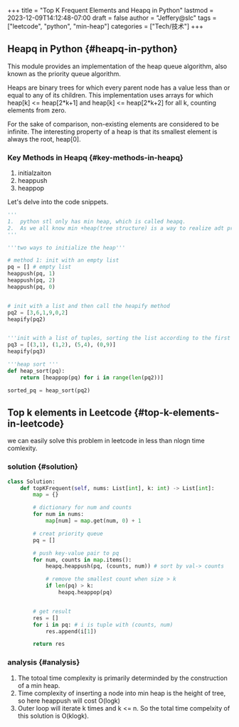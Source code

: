 +++
title = "Top K Frequent Elements and Heapq in Python"
lastmod = 2023-12-09T14:12:48-07:00
draft = false
author = "Jeffery@slc"
tags = ["leetcode", "python", "min-heap"]
categories = ["Tech/技术"]
+++

## Heapq in Python {#heapq-in-python}

This module provides an implementation of the heap queue algorithm, also known as the priority queue algorithm.

Heaps are binary trees for which every parent node has a value less than or equal to any of its children.
This implementation uses arrays for which heap[k] &lt;= heap[2\*k+1] and heap[k] &lt;= heap[2\*k+2] for all k, counting elements from zero.

For the sake of comparison, non-existing elements are considered to be infinite. The interesting property of a heap is that its smallest element is always the root, heap[0].


### Key Methods in Heapq {#key-methods-in-heapq}

1. initialzaiton
2. heappush
3. heappop

Let's delve into the code snippets.


```python
'''
1.  python stl only has min heap, which is called heapq.
2.  As we all know min +heap(tree structure) is a way to realize adt priority queue,
'''

'''two ways to initialize the heap'''

# method 1: init with an empty list
pq = [] # empty list
heappush(pq, 1)
heappush(pq, 2)
heappush(pq, 0)


# init with a list and then call the heapify method
pq2 = [3,6,1,9,0,2]
heapify(pq2)


'''init with a list of tuples, sorting the list according to the first value in tuple'''
pq3 = [(3,1), (1,2), (5,4), (0,9)]
heapify(pq3)

'''heap sort '''
def heap_sort(pq):
    return [heappop(pq) for i in range(len(pq2))]

sorted_pq = heap_sort(pq2)
```


## Top k elements in Leetcode {#top-k-elements-in-leetcode}

we can easily solve this problem in leetcode in less than nlogn time comlexity.


### solution {#solution}

```python
class Solution:
    def topKFrequent(self, nums: List[int], k: int) -> List[int]:
        map = {}

        # dictionary for num and counts
        for num in nums:
            map[num] = map.get(num, 0) + 1

        # creat priority queue
        pq = []

        # push key-value pair to pq
        for num, counts in map.items():
            heapq.heappush(pq, (counts, num)) # sort by val-> counts

            # remove the smallest count when size > k
            if len(pq) > k:
                heapq.heappop(pq)


        # get result
        res = []
        for i in pq: # i is tuple with (counts, num)
            res.append(i[1])

        return res
```


### analysis {#analysis}

1.  The totoal time complexity  is primarily determinded by the construction of a min heap.
2.  Time complexity  of inserting a node into min heap is the height of tree, so here heappush will cost O(logk)
3.  Outer loop will iterate k times and k &lt;= n. So the total time compelxity of this solution is O(klogk).
